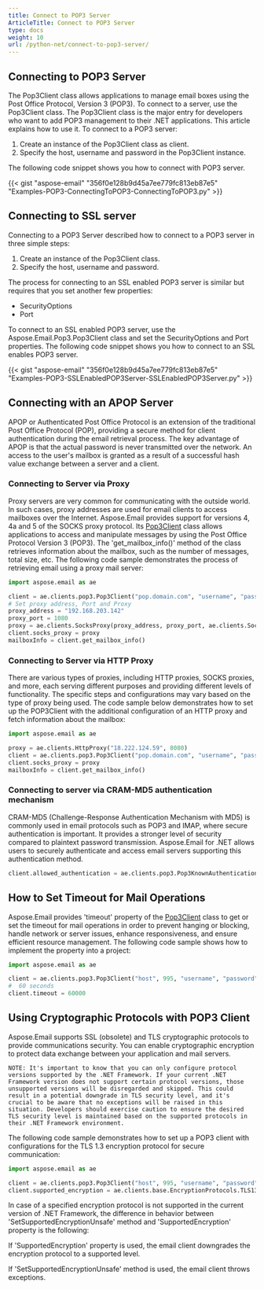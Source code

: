 ```yaml
---
title: Connect to POP3 Server
ArticleTitle: Connect to POP3 Server
type: docs
weight: 10
url: /python-net/connect-to-pop3-server/
---
```


## **Connecting to POP3 Server**
The Pop3Client class allows applications to manage email boxes using the Post Office Protocol, Version 3 (POP3). To connect to a server, use the Pop3Client class. The Pop3Client class is the major entry for developers who want to add POP3 management to their .NET applications. This article explains how to use it. To connect to a POP3 server:

1. Create an instance of the Pop3Client class as client.
1. Specify the host, username and password in the Pop3Client instance.

The following code snippet shows you how to connect with POP3 server.



{{< gist "aspose-email" "356f0e128b9d45a7ee779fc813eb87e5" "Examples-POP3-ConnectingToPOP3-ConnectingToPOP3.py" >}}
## **Connecting to SSL server**
Connecting to a POP3 Server described how to connect to a POP3 server in three simple steps:

1. Create an instance of the Pop3Client class.
1. Specify the host, username and password.

The process for connecting to an SSL enabled POP3 server is similar but requires that you set another few properties:

- SecurityOptions
- Port

To connect to an SSL enabled POP3 server, use the Aspose.Email.Pop3.Pop3Client class and set the SecurityOptions and Port properties. The following code snippet shows you how to connect to an SSL enables POP3 server.



{{< gist "aspose-email" "356f0e128b9d45a7ee779fc813eb87e5" "Examples-POP3-SSLEnabledPOP3Server-SSLEnabledPOP3Server.py" >}}

## **Connecting with an APOP Server**

APOP or Authenticated Post Office Protocol is an extension of the traditional Post Office Protocol (POP), providing a secure method for client authentication during the email retrieval process. The key advantage of APOP is that the actual password is never transmitted over the network. An access to the user's mailbox is granted as a result of a successful hash value exchange between a server and a client.

### **Connecting to Server via Proxy**

Proxy servers are very common for communicating with the outside world. In such cases, proxy addresses are used for email clients to access mailboxes over the Internet. Aspose.Email provides support for versions 4, 4a and 5 of the SOCKS proxy protocol. Its [Pop3Client](https://reference.aspose.com/email/python-net/aspose.email.clients.pop3/pop3client/#pop3client-class) class allows applications to access and manipulate messages by using the Post Office Protocol Version 3 (POP3). The 'get_mailbox_info()' method of the class retrieves information about the mailbox, such as the number of messages, total size, etc. The following code sample demonstrates the process of retrieving email using a proxy mail server: 

```py
import aspose.email as ae

client = ae.clients.pop3.Pop3Client("pop.domain.com", "username", "password")
# Set proxy address, Port and Proxy
proxy_address = "192.168.203.142"
proxy_port = 1080
proxy = ae.clients.SocksProxy(proxy_address, proxy_port, ae.clients.SocksVersion.SOCKS_V5)
client.socks_proxy = proxy
mailboxInfo = client.get_mailbox_info()
```
### **Connecting to Server via HTTP Proxy**

There are various types of proxies, including HTTP proxies, SOCKS proxies, and more, each serving different purposes and providing different levels of functionality. The specific steps and configurations may vary based on the type of proxy being used. The code sample below demonstrates how to set up the POP3Client with the additional configuration of an HTTP proxy and fetch information about the mailbox:

```py
import aspose.email as ae

proxy = ae.clients.HttpProxy("18.222.124.59", 8080)
client = ae.clients.pop3.Pop3Client("pop.domain.com", "username", "password")
client.socks_proxy = proxy
mailboxInfo = client.get_mailbox_info()
```
### **Connecting to server via CRAM-MD5 authentication mechanism**

CRAM-MD5 (Challenge-Response Authentication Mechanism with MD5) is commonly used in email protocols such as POP3 and IMAP, where secure authentication is important. It provides a stronger level of security compared to plaintext password transmission. Aspose.Email for .NET allows users to securely authenticate and access email servers supporting this authentication method. 

```py
client.allowed_authentication = ae.clients.pop3.Pop3KnownAuthenticationType.CRAM_MD5
```
## **How to Set Timeout for Mail Operations**

Aspose.Email provides 'timeout' property of the [Pop3Client](https://reference.aspose.com/email/python-net/aspose.email.clients.pop3/pop3client/#pop3client-class) class to get or set the timeout for mail operations in order to prevent hanging or blocking, handle network or server issues, enhance responsiveness, and ensure efficient resource management. The following code sample shows how to implement the property into a project:

```py
import aspose.email as ae

client = ae.clients.pop3.Pop3Client("host", 995, "username", "password", ae.clients.SecurityOptions.AUTO)
#  60 seconds
client.timeout = 60000
```
## **Using Cryptographic Protocols with POP3 Client**

Aspose.Email supports SSL (obsolete) and TLS cryptographic protocols to provide communications security. You can enable cryptographic encryption to protect data exchange between your application and mail servers.

```
NOTE: It's important to know that you can only configure protocol versions supported by the .NET Framework. If your current .NET Framework version does not support certain protocol versions, those unsupported versions will be disregarded and skipped. This could result in a potential downgrade in TLS security level, and it's crucial to be aware that no exceptions will be raised in this situation. Developers should exercise caution to ensure the desired TLS security level is maintained based on the supported protocols in their .NET Framework environment.
```
The following code sample demonstrates how to set up a POP3 client with configurations for the TLS 1.3 encryption protocol for secure communication:

```py
import aspose.email as ae

client = ae.clients.pop3.Pop3Client("host", 995, "username", "password", ae.clients.SecurityOptions.AUTO)
client.supported_encryption = ae.clients.base.EncryptionProtocols.TLS13
```
In case of a specified encryption protocol is not supported in the current version of .NET Framework, the difference in behavior between 'SetSupportedEncryptionUnsafe' method and 'SupportedEncryption' property is the following:

If 'SupportedEncryption' property is used, the email client downgrades the encryption protocol to a supported level.

If 'SetSupportedEncryptionUnsafe' method is used, the email client throws exceptions.
